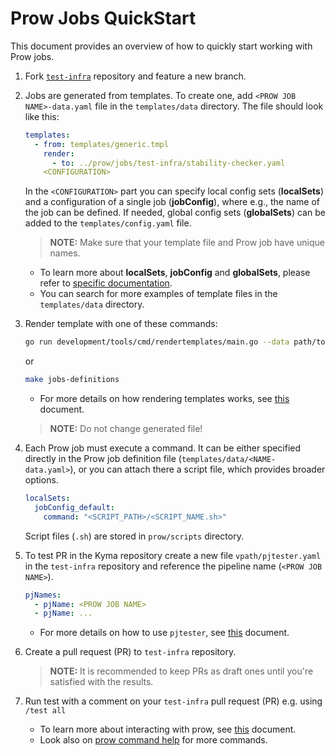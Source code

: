 # Prow Jobs QuickStart

This document provides an overview of how to quickly start working with Prow jobs.

1. Fork [`test-infra`](https://github.com/kyma-project/test-infra) repository and feature a new branch.


2. Jobs are generated from templates. To create one, add `<PROW JOB NAME>-data.yaml` file in the `templates/data` directory. The file should look like this:

    ```yaml
    templates:
      - from: templates/generic.tmpl
        render:
          - to: ../prow/jobs/test-infra/stability-checker.yaml
        <CONFIGURATION>
    ```
    In the `<CONFIGURATION>` part you can specify local config sets (**localSets**) and a configuration of a single job (**jobConfig**), where e.g., the name of the job can be defined.
    If needed, global config sets (**globalSets**) can be added to the `templates/config.yaml` file.
    
    > **NOTE:** Make sure that your template file and Prow job have unique names.
    
    - To learn more about **localSets**, **jobConfig** and **globalSets**, please refer to [specific documentation](https://github.com/kyma-project/test-infra/tree/main/development/tools/cmd/rendertemplates). 
    - You can search for more examples of template files in the `templates/data` directory.


3. Render template with one of these commands:
    ```bash
    go run development/tools/cmd/rendertemplates/main.go --data path/to/directory/with/data/files
    ```
    or 
    ```bash
    make jobs-definitions
    ```
    
    - For more details on how rendering templates works, see [this](https://github.com/kyma-project/test-infra/tree/main/development/tools/cmd/rendertemplates) document.
    
    > **NOTE:** Do not change generated file!

   
4. Each Prow job must execute a command. It can be either specified directly in the Prow job definition file (`templates/data/<NAME-data.yaml>`),
or you can attach there a script file, which provides broader options. 
    ```yaml
    localSets:
      jobConfig_default:
        command: "<SCRIPT_PATH>/<SCRIPT_NAME.sh>"
    ```
    Script files (`.sh`) are stored in `prow/scripts` directory.


5. To test PR in the Kyma repository create a new file `vpath/pjtester.yaml` in the `test-infra` repository
and reference the pipeline name (`<PROW JOB NAME>`).
    ```yaml
    pjNames:
      - pjName: <PROW JOB NAME>
      - pjName: ...
    ```
    - For more details on how to use `pjtester`, see [this](https://github.com/kyma-project/test-infra/blob/main/development/tools/cmd/pjtester/README.md)
      document.
 
     
6. Create a pull request (PR) to `test-infra` repository.

    > **NOTE:** It is recommended to keep PRs as draft ones until you're satisfied with the results.

   
7. Run test with a comment on your `test-infra` pull request (PR) 
   e.g. using `/test all` 
   - To learn more about interacting with prow, see [this](./prow-jobs.md#interact-with-prow) document.
   - Look also on [prow command help](https://prow.k8s.io/command-help) for more commands.